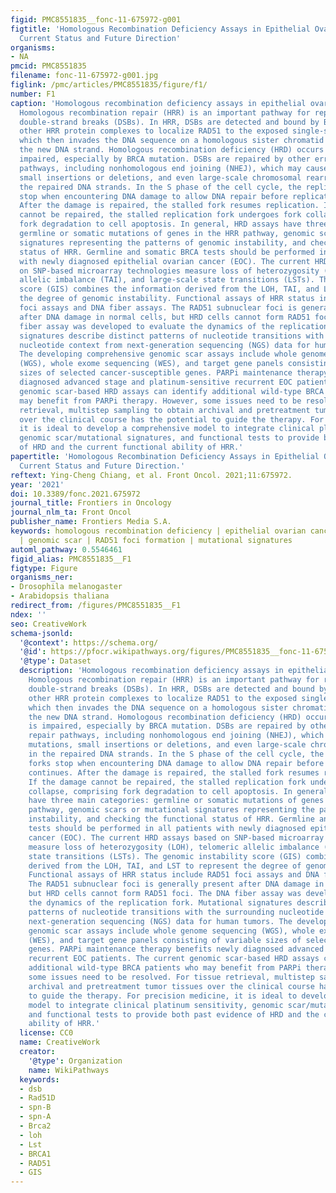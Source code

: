 ```yaml
---
figid: PMC8551835__fonc-11-675972-g001
figtitle: 'Homologous Recombination Deficiency Assays in Epithelial Ovarian Cancer:
  Current Status and Future Direction'
organisms:
- NA
pmcid: PMC8551835
filename: fonc-11-675972-g001.jpg
figlink: /pmc/articles/PMC8551835/figure/f1/
number: F1
caption: 'Homologous recombination deficiency assays in epithelial ovarian cancer.
  Homologous recombination repair (HRR) is an important pathway for repairing DNA
  double-strand breaks (DSBs). In HRR, DSBs are detected and bound by BRCA1/2 and
  other HRR protein complexes to localize RAD51 to the exposed single-strand DNA,
  which then invades the DNA sequence on a homologous sister chromatid to synthesize
  the new DNA strand. Homologous recombination deficiency (HRD) occurs when HRR is
  impaired, especially by BRCA mutation. DSBs are repaired by other error-prone repair
  pathways, including nonhomologous end joining (NHEJ), which may cause point mutations,
  small insertions or deletions, and even large-scale chromosomal rearrangements in
  the repaired DNA strands. In the S phase of the cell cycle, the replication forks
  stop when encountering DNA damage to allow DNA repair before replication continues.
  After the damage is repaired, the stalled fork resumes replication. If the damage
  cannot be repaired, the stalled replication fork undergoes fork collapse, comprising
  fork degradation to cell apoptosis. In general, HRD assays have three main categories:
  germline or somatic mutations of genes in the HRR pathway, genomic scars or mutational
  signatures representing the patterns of genomic instability, and checking the functional
  status of HRR. Germline and somatic BRCA tests should be performed in all patients
  with newly diagnosed epithelial ovarian cancer (EOC). The current HRD assays based
  on SNP-based microarray technologies measure loss of heterozygosity (LOH), telomeric
  allelic imbalance (TAI), and large-scale state transitions (LSTs). The genomic instability
  score (GIS) combines the information derived from the LOH, TAI, and LST to represent
  the degree of genomic instability. Functional assays of HRR status include RAD51
  foci assays and DNA fiber assays. The RAD51 subnuclear foci is generally present
  after DNA damage in normal cells, but HRD cells cannot form RAD51 foci. The DNA
  fiber assay was developed to evaluate the dynamics of the replication fork. Mutational
  signatures describe distinct patterns of nucleotide transitions with the surrounding
  nucleotide context from next-generation sequencing (NGS) data for human tumors.
  The developing comprehensive genomic scar assays include whole genome sequencing
  (WGS), whole exome sequencing (WES), and target gene panels consisting of variable
  sizes of selected cancer-susceptible genes. PARPi maintenance therapy benefits newly
  diagnosed advanced stage and platinum-sensitive recurrent EOC patients. The current
  genomic scar-based HRD assays can identify additional wild-type BRCA patients who
  may benefit from PARPi therapy. However, some issues need to be resolved. For tissue
  retrieval, multistep sampling to obtain archival and pretreatment tumor tissues
  over the clinical course has the potential to guide the therapy. For precision medicine,
  it is ideal to develop a comprehensive model to integrate clinical platinum sensitivity,
  genomic scar/mutational signatures, and functional tests to provide both past evidence
  of HRD and the current functional ability of HRR.'
papertitle: 'Homologous Recombination Deficiency Assays in Epithelial Ovarian Cancer:
  Current Status and Future Direction.'
reftext: Ying-Cheng Chiang, et al. Front Oncol. 2021;11:675972.
year: '2021'
doi: 10.3389/fonc.2021.675972
journal_title: Frontiers in Oncology
journal_nlm_ta: Front Oncol
publisher_name: Frontiers Media S.A.
keywords: homologous recombination deficiency | epithelial ovarian cancer | PARP inhibitor
  | genomic scar | RAD51 foci formation | mutational signatures
automl_pathway: 0.5546461
figid_alias: PMC8551835__F1
figtype: Figure
organisms_ner:
- Drosophila melanogaster
- Arabidopsis thaliana
redirect_from: /figures/PMC8551835__F1
ndex: ''
seo: CreativeWork
schema-jsonld:
  '@context': https://schema.org/
  '@id': https://pfocr.wikipathways.org/figures/PMC8551835__fonc-11-675972-g001.html
  '@type': Dataset
  description: 'Homologous recombination deficiency assays in epithelial ovarian cancer.
    Homologous recombination repair (HRR) is an important pathway for repairing DNA
    double-strand breaks (DSBs). In HRR, DSBs are detected and bound by BRCA1/2 and
    other HRR protein complexes to localize RAD51 to the exposed single-strand DNA,
    which then invades the DNA sequence on a homologous sister chromatid to synthesize
    the new DNA strand. Homologous recombination deficiency (HRD) occurs when HRR
    is impaired, especially by BRCA mutation. DSBs are repaired by other error-prone
    repair pathways, including nonhomologous end joining (NHEJ), which may cause point
    mutations, small insertions or deletions, and even large-scale chromosomal rearrangements
    in the repaired DNA strands. In the S phase of the cell cycle, the replication
    forks stop when encountering DNA damage to allow DNA repair before replication
    continues. After the damage is repaired, the stalled fork resumes replication.
    If the damage cannot be repaired, the stalled replication fork undergoes fork
    collapse, comprising fork degradation to cell apoptosis. In general, HRD assays
    have three main categories: germline or somatic mutations of genes in the HRR
    pathway, genomic scars or mutational signatures representing the patterns of genomic
    instability, and checking the functional status of HRR. Germline and somatic BRCA
    tests should be performed in all patients with newly diagnosed epithelial ovarian
    cancer (EOC). The current HRD assays based on SNP-based microarray technologies
    measure loss of heterozygosity (LOH), telomeric allelic imbalance (TAI), and large-scale
    state transitions (LSTs). The genomic instability score (GIS) combines the information
    derived from the LOH, TAI, and LST to represent the degree of genomic instability.
    Functional assays of HRR status include RAD51 foci assays and DNA fiber assays.
    The RAD51 subnuclear foci is generally present after DNA damage in normal cells,
    but HRD cells cannot form RAD51 foci. The DNA fiber assay was developed to evaluate
    the dynamics of the replication fork. Mutational signatures describe distinct
    patterns of nucleotide transitions with the surrounding nucleotide context from
    next-generation sequencing (NGS) data for human tumors. The developing comprehensive
    genomic scar assays include whole genome sequencing (WGS), whole exome sequencing
    (WES), and target gene panels consisting of variable sizes of selected cancer-susceptible
    genes. PARPi maintenance therapy benefits newly diagnosed advanced stage and platinum-sensitive
    recurrent EOC patients. The current genomic scar-based HRD assays can identify
    additional wild-type BRCA patients who may benefit from PARPi therapy. However,
    some issues need to be resolved. For tissue retrieval, multistep sampling to obtain
    archival and pretreatment tumor tissues over the clinical course has the potential
    to guide the therapy. For precision medicine, it is ideal to develop a comprehensive
    model to integrate clinical platinum sensitivity, genomic scar/mutational signatures,
    and functional tests to provide both past evidence of HRD and the current functional
    ability of HRR.'
  license: CC0
  name: CreativeWork
  creator:
    '@type': Organization
    name: WikiPathways
  keywords:
  - dsb
  - Rad51D
  - spn-B
  - spn-A
  - Brca2
  - loh
  - Lst
  - BRCA1
  - RAD51
  - GIS
---
```

